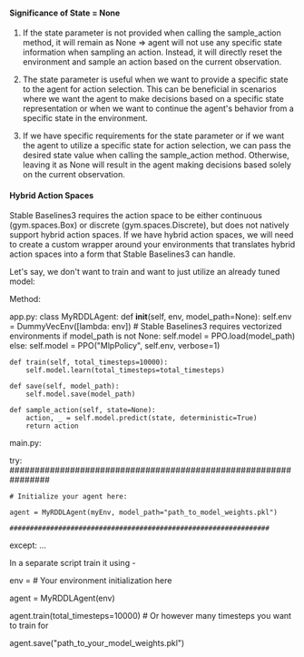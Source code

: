 
#### Significance of State = None

1. If the state parameter is not provided when calling the sample_action method, it will remain as None => agent will not use any specific state information when sampling an action. Instead, it will directly reset the environment and sample an action based on the current observation.

2. The state parameter is useful when we want to provide a specific state to the agent for action selection. This can be beneficial in scenarios where we want the agent to make decisions based on a specific state representation or when we want to continue the agent's behavior from a specific state in the environment.

3. If we have specific requirements for the state parameter or if we want the agent to utilize a specific state for action selection, we can pass the desired state value when calling the sample_action method. Otherwise, leaving it as None will result in the agent making decisions based solely on the current observation.



#### Hybrid Action Spaces

Stable Baselines3 requires the action space to be either continuous (gym.spaces.Box) or discrete (gym.spaces.Discrete), but does not natively support hybrid action spaces. If we have hybrid action spaces, we will need to create a custom wrapper around your environments that translates hybrid action spaces into a form that Stable Baselines3 can handle.



Let's say, we don't want to train and want to just utilize an already tuned model:

Method:

app.py:
class MyRDDLAgent:
    def __init__(self, env, model_path=None):
        self.env = DummyVecEnv([lambda: env])  # Stable Baselines3 requires vectorized environments
        if model_path is not None:
            self.model = PPO.load(model_path)
        else:
            self.model = PPO("MlpPolicy", self.env, verbose=1)

    def train(self, total_timesteps=10000):
        self.model.learn(total_timesteps=total_timesteps)
    
    def save(self, model_path):
        self.model.save(model_path)

    def sample_action(self, state=None):
        action, _ = self.model.predict(state, deterministic=True)
        return action

main.py:

try:
    ################################################################
    
    # Initialize your agent here:
    
    agent = MyRDDLAgent(myEnv, model_path="path_to_model_weights.pkl")
    
    ################################################################

except:
    ...



In a separate script train it using - 

env = # Your environment initialization here

agent = MyRDDLAgent(env)

agent.train(total_timesteps=10000)  # Or however many timesteps you want to train for

agent.save("path_to_your_model_weights.pkl")

 
